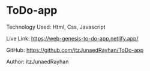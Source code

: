# ToDo-app

Technology Used:   Html, Css, Javascript

Live Link: https://web-genesis-to-do-app.netlify.app/

GitHub: https://github.com/itzJunaedRayhan/ToDo-app

Author: itzJunaedRayhan
